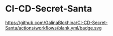 # CI-CD-Secret-Santa
https://github.com/GalinaBlokhina/CI-CD-Secret-Santa/actions/workflows/blank.yml/badge.svg
